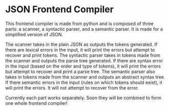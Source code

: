# JSON Frontend Compiler

This frontend compiler is made from python and is composed of three parts: a scanner, a syntactic parser, and a semantic parser. It is made for a simplified version of JSON.

The scanner takes in the plain JSON as outputs the tokens generated. If there are lexical errors in the input, it will print the errors but attempt to recover and print tokens.
The syntactic parser takes in tokens made from the scanner and outputs the parse tree generated. If there are syntax error in the input (based on the order and type of tokens), it will print the errors but attempt to recover and print a parse tree.
The semantic parser also takes in tokens made from the scanner and outputs an abstract syntax tree. If there semantic errors in the input (rules on which tokens should exist), it will print the errors. It will not attempt to recover from the error.

Currently each part works separately. Soon they will be combined to form one whole frontend compiler!
